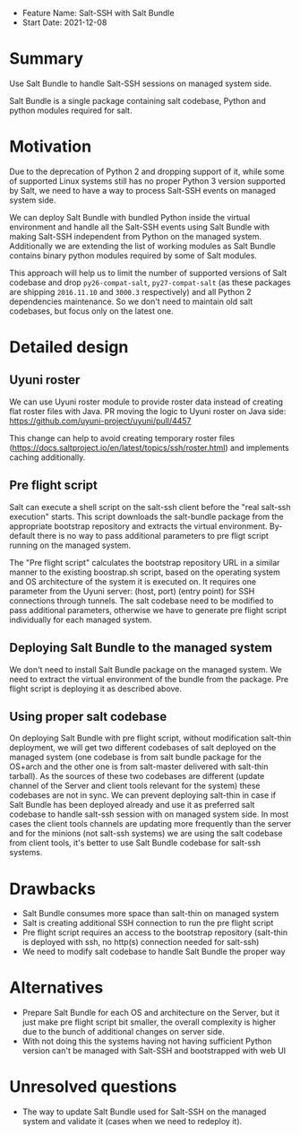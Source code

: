 - Feature Name: Salt-SSH with Salt Bundle
- Start Date: 2021-12-08

# Summary
[summary]: #summary

Use Salt Bundle to handle Salt-SSH sessions on managed system side.

Salt Bundle is a single package containing salt codebase, Python and python modules required for salt.

# Motivation
[motivation]: #motivation

Due to the deprecation of Python 2 and dropping support of it, while some of supported Linux systems still has no proper Python 3 version supported by Salt, we need to have a way to process Salt-SSH events on managed system side.

We can deploy Salt Bundle with bundled Python inside the virtual environment and handle all the Salt-SSH events using Salt Bundle with making Salt-SSH independent from Python on the managed system.
Additionally we are extending the list of working modules as Salt Bundle contains binary python modules required by some of Salt modules.

This approach will help us to limit the number of supported versions of Salt codebase and drop `py26-compat-salt`, `py27-compat-salt` (as these packages are shipping `2016.11.10` and `3000.3` respectively) and all Python 2 dependencies maintenance.
So we don't need to maintain old salt codebases, but focus only on the latest one.

# Detailed design
[design]: #detailed-design

## Uyuni roster

We can use Uyuni roster module to provide roster data instead of creating flat roster files with Java. PR moving the logic to Uyuni roster on Java side: https://github.com/uyuni-project/uyuni/pull/4457

This change can help to avoid creating temporary roster files (https://docs.saltproject.io/en/latest/topics/ssh/roster.html) and implements caching additionally.

## Pre flight script

Salt can execute a shell script on the salt-ssh client before the "real salt-ssh execution" starts.
This script downloads the salt-bundle package from the appropriate bootstrap repository and extracts the virtual environment.
By-default there is no way to pass additional parameters to pre fligt script running on the managed system.

The "Pre flight script" calculates the bootstrap repository URL in a similar manner to the existing boostrap.sh script, based on the operating system and OS architecture of the system it is executed on.
It requires one parameter from the Uyuni server: (host, port) (entry point) for SSH connections through tunnels.
The salt codebase need to be modified to pass additional parameters, otherwise we have to generate pre flight script individually for each managed system.

## Deploying Salt Bundle to the managed system

We don't need to install Salt Bundle package on the managed system.
We need to extract the virtual environment of the bundle from the package.
Pre flight script is deploying it as described above.

## Using proper salt codebase

On deploying Salt Bundle with pre flight script, without modification salt-thin deployment, we will get two different codebases of salt deployed on the managed system (one codebase is from salt bundle package for the OS+arch and the other one is from salt-master delivered with salt-thin tarball).
As the sources of these two codebases are different (update channel of the Server and client tools relevant for the system) these codebases are not in sync.
We can prevent deploying salt-thin in case if Salt Bundle has been deployed already and use it as preferred salt codebase to handle salt-ssh session with on managed system side.
In most cases the client tools channels are updating more frequently than the server and for the minions (not salt-ssh systems) we are using the salt codebase from client tools, it's better to use Salt Bundle codebase for salt-ssh systems.

# Drawbacks
[drawbacks]: #drawbacks

  * Salt Bundle consumes more space than salt-thin on managed system
  * Salt is creating additional SSH connection to run the pre flight script 
  * Pre flight script requires an access to the bootstrap repository (salt-thin is deployed with ssh, no http(s) connection needed for salt-ssh)
  * We need to modify salt codebase to handle Salt Bundle the proper way

# Alternatives
[alternatives]: #alternatives

- Prepare Salt Bundle for each OS and architecture on the Server, but it just make pre flight script bit smaller, the overall complexity is higher due to the bunch of additional changes on server side.
- With not doing this the systems having not having sufficient Python version can't be managed with Salt-SSH and bootstrapped with web UI

# Unresolved questions
[unresolved]: #unresolved-questions

- The way to update Salt Bundle used for Salt-SSH on the managed system and validate it (cases when we need to redeploy it).
